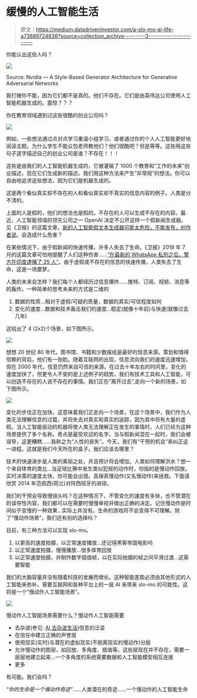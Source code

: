 # 缓慢的人工智能生活

> 原文：<https://medium.datadriveninvestor.com/a-slo-mo-ai-life-a73689724838?source=collection_archive---------3----------------------->

你能认出这些人吗？

![](img/8dbeb9f70bb60a4729fad3bdd48d26c9.png)

Source: Nvidia — A Style-Based Generator Architecture for Generative Adversarial Networks

我打赌你不能，因为它们都不是真的。他们不存在。它们是由英伟达公司使用人工智能机器生成的。震惊？？？

你在教育领域遇到过这些很酷的创业公司吗？

![](img/1518cfb788e96a12c27c60603725a8f6.png)

例如，一些想法通过点对点学习重温小组学习，或者通过你的个人人工智能更好地阅读主题。为什么学生不能众包老师教他们？他们很酷吧？但是等等。这些用这些句子逐字描述自己的创业公司是谁？不存在！！！

这些是由我们的人工智能机器生成的，它被灌输了 1000 个教育和“工作的未来”创业描述，现在它们生成新的描述。我们用这种方法来产生“非常规”的想法。你可以自由地追求这些想法，因为它们是机器生成的。

这是两个看似真实却不存在的人和看似真实却不真实的信息内容的例子。人类是分不清的。

上面的人是假的，他们的想法也是假的。不存在的人可以生成不存在的内容。最近，人工智能领域的领先公司之一 OpenAI 决定不公开这样一个假新闻生成器。见《卫报》的这篇文章，[新的人工智能假文本生成器可能太危险，不能发布，创作者说](https://www.theguardian.com/technology/2019/feb/14/elon-musk-backed-ai-writes-convincing-news-fiction)。会造成什么危害？

在某些情况下，由于假新闻的快速传播，许多人失去了生命。《卫报》2018 年 7 月的这篇文章可怕地提醒了人们这种伤害……[“在最新的 WhatsApp 私刑之后，警方在印度逮捕了 25 人”](https://www.theguardian.com/world/2018/jul/15/india-police-arrest-25-people-after-latest-whatsapp-mob-lynching-child-kidnapping-rumours)。由于虚假或不存在的信息的快速传播，人类失去了生命，这是一场噩梦。

人类的未来会怎样？我们每个人都经历过信息爆炸……推特、订阅、视频、消息等的轰炸。一种简单的思考未来的方式是二维的

1.  数据的性质…相对于虚假/可疑的质量，数据的真实/可信程度如何
2.  变化的速度…数据和技术轰击我们的速度…稳定(就像十年前)与快速(就像过去几年)

这给出了 4 (2x2)个场景，如下图所示。

![](img/60af6cc44b0fd7a21ea914a53f13053b.png)

想想 20 世纪 80 年代，图书馆、书籍和少数报纸是最好的信息来源。策划和值得信赖的背后，他们有一张脸。随着互联网的出现，信息流向我们的速度迅速增加，但在 2000 年代，信息仍然来自可信的来源。在过去十年左右的时间里，变化的速度加快了，但更令人不安的是上述例子的趋势。我们有技术工具和人工智能，可以创造不存在的人说不存在的事情。我们正在“离开过去”,走向一个新的场景，如下图所示。

![](img/21f41bbcc1978999bb6573e9363d4369.png)

变化的步伐正在加快，这意味着我们正走向一个场景，在这个场景中，我们作为人类无法理解信息的过载，并将失去对真实和真实的追踪，因为其中将有大量的虚假。当人工智能驱动的机器将使人类无法理解正在发生的事情时，人们已经为这种场景提供了多个名称。奇点是最受欢迎的名字。当与假新闻混在一起时，我们会被误导，这更糟糕……我称之为“人性的丧失”。今天，我们有“干预的机会”来纠正这一进程。这就是我们今天所在的盒子。我们应该去哪里？

技术的快速进步是人类的美丽之处，并且预计将会增加。人类如何理解洪水？想一个来自体育的类比…当足球比赛中发生类似犯规的动作时，你指的是慢动作回放。实时决策的速度太快，你可能会出错。高保真慢动作(又名慢动作)来拯救。下面请欣赏 2014 年范佩西(荷兰)对阵西班牙的进球。

我们的干预会导致慢镜头吗？在这种情况下，不管变化的速度有多快，也不管潜在的误导性内容，我们都可以在需要时慢慢审视并做出正确的决定。记住慢动作是时间似乎变慢的一种效果…实际上并没有。生命的游戏将不会变得不可理解。除了“慢动作场景”，我们还有别的选择吗？

目前，有三种方法可以实现 slo-mo。

1.  以更高的速度拍摄，以正常速度播放…还记得黑客帝国电影吗
2.  以正常速度拍摄，慢慢播放…很多体育回放
3.  以正常速度拍摄，并制作数字插值帧，以在实际拍摄的帧之间平滑过渡…这需要智能

我们的大脑容量并没有随着科技的发展而增长。这种智能差距必须由其他形式的人工智能来弥补。需要互联网和各种平台上的一层 AI 来带来 slo-mo 的可能性。这将是一个“慢动作人工智能场景”。

![](img/141ad303d0afb1ea41100169162aa996.png)

慢动作人工智能场景需要什么？慢动作人工智能需要

*   去杂波(参见: [AI 去杂波生活](https://medium.com/datadriveninvestor/ai-to-de-clutter-life-fc9c11d84776))信息的泛滥
*   在信任中建立正确的声誉层
*   使用现实(实时)与潜在的虚拟现实(不脱离现实的慢动作)分层
*   允许慢动作的图层，如回放、多角度、插值等。这些层现在并不存在，需要一层层地建立起来…一个多角度的系统需要数据和人工智能模型相互连接
*   更多

有可能。我们会吗？

*“你的生命是一个慢动作奇迹”*……人类潜在的奇迹……一个慢动作的人工智能生命